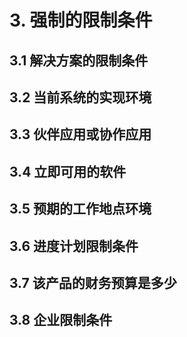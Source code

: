 # 3. 强制的限制条件

## 3.1 解决方案的限制条件

## 3.2 当前系统的实现环境

## 3.3 伙伴应用或协作应用

## 3.4 立即可用的软件

## 3.5 预期的工作地点环境

## 3.6 进度计划限制条件

## 3.7 该产品的财务预算是多少

## 3.8 企业限制条件
